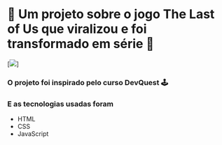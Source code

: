 # 🚀 Um projeto sobre o jogo The Last of Us que viralizou e foi transformado em série 🎥

[<img src= "./inicio.gif">]


### O projeto foi inspirado pelo curso DevQuest 🕹️

### E as tecnologias usadas foram 

- HTML
- CSS
- JavaScript